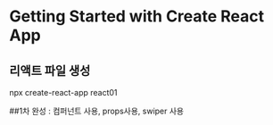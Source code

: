 # Getting Started with Create React App

## 리액트 파일 생성

npx create-react-app react01

##1차 완성 : 컴퍼넌트 사용, props사용, swiper 사용
